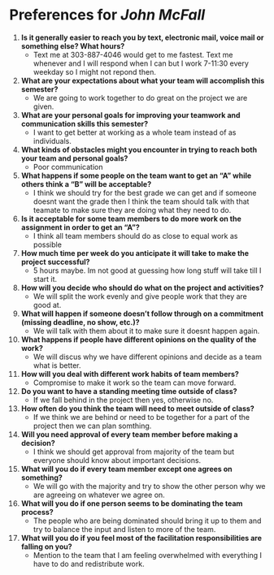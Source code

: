 # Preferences for _John McFall_

1. __Is it generally easier to reach you by text, electronic mail, voice mail or something else?  What hours?__ 
   * Text me at 303-887-4046 would get to me fastest. Text me whenever and I will respond when I can but I work 7-11:30 every weekday so I might not repond then. 
1. __What are your expectations about what your team will accomplish this semester?__ 
   * We are going to work together to do great on the project we are given. 
1. __What are your personal goals for improving your teamwork and communication skills this semester?__ 
   * I want to get better at working as a whole team instead of as individuals. 
1. __What kinds of obstacles might you encounter in trying to reach both your team and personal goals?__ 
   * Poor communication 
1. __What happens if some people on the team want to get an “A” while others think a “B” will be acceptable?__ 
   * I think we should try for the best grade we can get and if someone doesnt want the grade then I think the team should talk with that teamate to make sure they are doing what they need to do.
1. __Is it acceptable for some team members to do more work on the assignment in order to get an “A”?__ 
   * I think all team members should do as close to equal work as possible
1. __How much time per week do you anticipate it will take to make the project successful?__ 
   * 5 hours maybe. Im not good at guessing how long stuff will take till I start it.
1. __How will you decide who should do what on the project and activities?__ 
   * We will split the work evenly and give people work that they are good at. 
1. __What will happen if someone doesn’t follow through on a commitment (missing deadline, no show, etc.)?__ 
   * We will talk with them about it to make sure it doesnt happen again. 
1. __What happens if people have different opinions on the quality of the work?__ 
   * We will discus why we have different opinions and decide as a team what is better.
1. __How will you deal with different work habits of team members?__ 
   * Compromise to make it work so the team can move forward.
1. __Do you want to have a standing meeting time outside of class?__ 
   * If we fall behind in the project then yes, otherwise no.
1. __How often do you think the team will need to meet outside of class?__ 
   * If we think we are behind or need to be together for a part of the project then we can plan somthing.
1. __Will you need approval of every team member before making a decision?__ 
   * I think we should get approval from majority of the team but everyone should know about important decisions.
1. __What will you do if every team member except one agrees on something?__ 
   * We will go with the majority and try to show the other person why we are agreeing on whatever we agree on.
1. __What will you do if one person seems to be dominating the team process?__ 
   * The people who are being dominated should bring it up to them and try to balance the input and listen to more of the team.
1. __What will you do if you feel most of the facilitation responsibilities are falling on you?__ 
   * Mention to the team that I am feeling overwhelmed with everything I have to do and redistribute work. 
